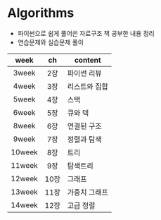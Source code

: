 # Algorithms
* 파이썬으로 쉽게 풀어쓴 자료구조 책 공부한 내용 정리
* 연습문제와 실습문제 풀이

| week | ch | content |
|:----:|:---:|---------|
|3week|2장|파이썬 리뷰|
|4week|3장|리스트와 집합|
|5week|4장|스택|
|6week|5장|큐와 덱|
|8week|6장|연결된 구조|
|9week|7장|정렬과 탐색|
|10week|8장|트리|
|11week|9장|탐색트리|
|12week|10장|그래프
|13week|11장|가중치 그래프|
|14week|12장|고급 정렬|